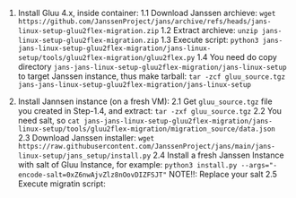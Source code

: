 1. Install Gluu 4.x, inside container:
  1.1 Download Janssen archieve: `wget https://github.com/JanssenProject/jans/archive/refs/heads/jans-linux-setup-gluu2flex-migration.zip`
  1.2 Extract archieve: `unzip jans-linux-setup-gluu2flex-migration.zip`
  1.3 Execute script: `python3 jans-jans-linux-setup-gluu2flex-migration/jans-linux-setup/tools/gluu2flex-migration/gluu2flex.py`
  1.4 You need do copy directory `jans-jans-linux-setup-gluu2flex-migration/jans-linux-setup` to target Janssen instance, thus make tarball: `tar -zcf gluu_source.tgz jans-jans-linux-setup-gluu2flex-migration/jans-linux-setup`

2. Install Jannsen instance (on a fresh VM):
  2.1 Get `gluu_source.tgz` file you created in Step-1.4, and extract: `tar -zxf gluu_source.tgz`
  2.2 You need salt, so `cat jans-jans-linux-setup-gluu2flex-migration/jans-linux-setup/tools/gluu2flex-migration/migration_source/data.json`
  2.3 Download Janssen installer: `wget https://raw.githubusercontent.com/JanssenProject/jans/main/jans-linux-setup/jans_setup/install.py`
  2.4 Install a fresh Janssen Instance with salt of Gluu Instance, for example: `python3 install.py --args="-encode-salt=0xZ6nwAjvZlz8nOovDIZFSJT"`
      NOTE!!: Replace your salt
  2.5 Execute migratin script: 